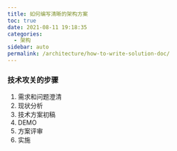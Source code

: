 ```yaml
---
title: 如何编写清晰的架构方案
toc: true
date: 2021-08-11 19:18:35
categories: 
  - 架构
sidebar: auto
permalink: /architecture/how-to-write-solution-doc/
---
```


### 技术攻关的步骤

1. 需求和问题澄清
2. 现状分析
3. 技术方案初稿
4. DEMO
5. 方案评审
6. 实施



